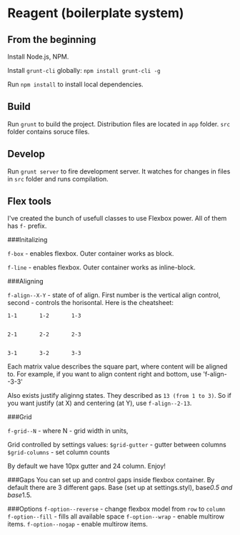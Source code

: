 Reagent (boilerplate system)
=============


## From the beginning

Install Node.js, NPM.

Install `grunt-cli` globally: `npm install grunt-cli -g`

Run `npm install` to install local dependencies.


## Build

Run `grunt` to build the project. Distribution files are
located in `app` folder. `src` folder contains soruce files.


## Develop

Run `grunt server` to fire development server. It watches for changes
in files in `src` folder and runs compilation.



## Flex tools
I've created the bunch of usefull classes to use Flexbox power. All of them has `f-` prefix.

###Initalizing

`f-box` - enables flexbox. Outer container works as block.

`f-line` - enables flexbox. Outer container works as inline-block.


###Aligning

`f-align--X-Y` - state of of align. First number is the vertical align control, second - controls the horisontal.
Here is the cheatsheet:
```
1-1       1-2       1-3


2-1       2-2       2-3


3-1       3-2       3-3
``` 

Each matrix value describes the square part, where content will be aligned to.
For example, if you want to align content right and bottom, use 'f-align--3-3'

Also exists justify aliginng states. They described as `13 (from 1 to 3)`. 
So if you want justify (at X) and centering (at Y), use `f-align--2-13`.

###Grid

`f-grid--N` - where N - grid width in units,

Grid controlled by settings values: 
`$grid-gutter` - gutter between columns
`$grid-columns` - set column counts

By default we have 10px gutter and 24 column. Enjoy!

###Gaps
You can set up and control gaps inside flexbox container. 
By default there are 3 different gaps. Base (set up at settings.styl), base*0.5 and base*1.5.

###Options
`f-option--reverse` - change flexbox model from `row` to `column`
`f-option--fill` - fills all available space
`f-option--wrap` - enable multirow items.
`f-option--nogap` - enable multirow items.
